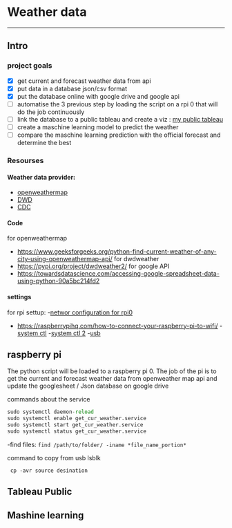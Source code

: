# Weather data 
-----

## Intro

### project goals
 - [x] get current and forecast weather data from api
 - [x] put data in a database json/csv format
 - [x] put the database online with google drive and google api
 - [ ] automatise the 3 previous step by loading the script on a rpi 0 that will do the job continuously
 - [ ] link the database to a public tableau and create a viz : [my public tableau](https://public.tableau.com/profile/mathieu.provost#!/)
 - [ ] create a maschine learning model to predict the weather 
 - [ ] compare the maschine learning prediction with the official forecast and determine the best
 
### Resourses 

#### Weather data provider:
- [openweathermap](https://openweathermap.org/)
- [DWD](https://www.dwd.de/)
- [CDC](https://cdc.dwd.de/portal/)

#### Code
for openweathermap
- https://www.geeksforgeeks.org/python-find-current-weather-of-any-city-using-openweathermap-api/
for dwdweather
- https://pypi.org/project/dwdweather2/
for google API
- https://towardsdatascience.com/accessing-google-spreadsheet-data-using-python-90a5bc214fd2

#### settings
for rpi settup:
 -[networ configuration for rpi0](https://kerneldriver.wordpress.com/2012/10/21/configuring-wpa2-using-wpa_supplicant-on-the-raspberry-pi/)
 - https://raspberrypihq.com/how-to-connect-your-raspberry-pi-to-wifi/
 -[system ctl](https://tecadmin.net/setup-autorun-python-script-using-systemd/)
 -[system ctl 2](https://www.dexterindustries.com/howto/run-a-program-on-your-raspberry-pi-at-startup/)
 -[usb](https://www.raspberrypi-spy.co.uk/2014/05/how-to-mount-a-usb-flash-disk-on-the-raspberry-pi/)


## raspberry pi

The python script will be loaded to a raspberry pi 0. The job of the pi is to get the current and forecast weather data
 from openweather map api and update the googlesheet / Json database on google drive

 commands about the service
```python
sudo systemctl daemon-reload
sudo systemctl enable get_cur_weather.service
sudo systemctl start get_cur_weather.service
sudo systemctl status get_cur_weather.service
```

 -find files:
  ```find /path/to/folder/ -iname *file_name_portion*```

command to copy from usb
lsblk

``` cp -avr source desination```



 ## Tableau Public

 ## Mashine learning